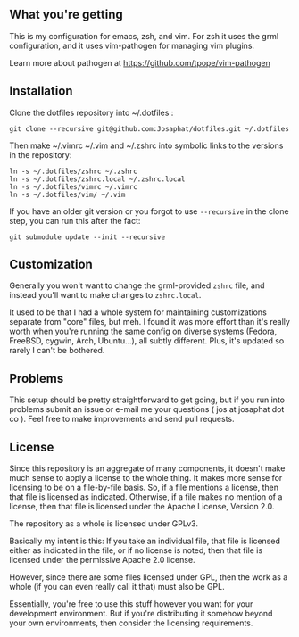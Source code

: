What you're getting
------------------------------

This is my configuration for emacs, zsh, and vim. For zsh it uses the grml
configuration, and it uses vim-pathogen for managing vim plugins.

Learn more about pathogen at https://github.com/tpope/vim-pathogen

Installation
------------------------------
Clone the dotfiles repository into ~/.dotfiles :

    git clone --recursive git@github.com:Josaphat/dotfiles.git ~/.dotfiles

Then make ~/.vimrc ~/.vim and ~/.zshrc into symbolic links to the
versions in the repository:

    ln -s ~/.dotfiles/zshrc ~/.zshrc
    ln -s ~/.dotfiles/zshrc.local ~/.zshrc.local
    ln -s ~/.dotfiles/vimrc ~/.vimrc
    ln -s ~/.dotfiles/vim/ ~/.vim

If you have an older git version or you forgot to use `--recursive` in
the clone step, you can run this after the fact:

    git submodule update --init --recursive

Customization
------------------------------
Generally you won't want to change the grml-provided `zshrc` file, and instead
you'll want to make changes to `zshrc.local`.

It used to be that I had a whole system for maintaining customizations separate
from "core" files, but meh. I found it was more effort than it's really worth
when you're running the same config on diverse systems (Fedora, FreeBSD, cygwin,
Arch, Ubuntu...), all subtly different.  Plus, it's updated so rarely I can't be
bothered.

Problems
------------------------------
This setup should be pretty straightforward to get going, but if you
run into problems submit an issue or e-mail me your questions ( jos at
josaphat dot co ).  Feel free to make improvements and send pull
requests.

License
------------------------------
Since this repository is an aggregate of many components, it doesn't
make much sense to apply a license to the whole thing.  It makes more
sense for licensing to be on a file-by-file basis. So, if a file
mentions a license, then that file is licensed as
indicated. Otherwise, if a file makes no mention of a license, then
that file is licensed under the Apache License, Version 2.0.

The repository as a whole is licensed under GPLv3.

Basically my intent is this: If you take an individual file, that file
is licensed either as indicated in the file, or if no license is
noted, then that file is licensed under the permissive Apache 2.0
license.

However, since there are some files licensed under GPL, then the work
as a whole (if you can even really call it that) must also be GPL.

Essentially, you're free to use this stuff however you want for your
development environment. But if you're distributing it somehow beyond
your own environments, then consider the licensing requirements.
